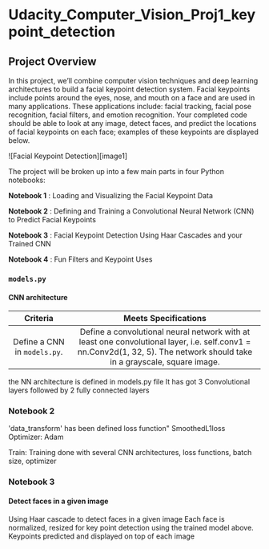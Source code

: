 # Udacity_Computer_Vision_Proj1_keypoint_detection

## Project Overview

In this project, we’ll combine computer vision techniques and deep learning architectures to build a facial keypoint detection system. Facial keypoints include points around the eyes, nose, and mouth on a face and are used in many applications. These applications include: facial tracking, facial pose recognition, facial filters, and emotion recognition. Your completed code should be able to look at any image, detect faces, and predict the locations of facial keypoints on each face; examples of these keypoints are displayed below.

![Facial Keypoint Detection][image1]

The project will be broken up into a few main parts in four Python notebooks:

__Notebook 1__ : Loading and Visualizing the Facial Keypoint Data

__Notebook 2__ : Defining and Training a Convolutional Neural Network (CNN) to Predict Facial Keypoints

__Notebook 3__ : Facial Keypoint Detection Using Haar Cascades and your Trained CNN

__Notebook 4__ : Fun Filters and Keypoint Uses

### `models.py`

#### CNN architecture
| Criteria       		|     Meets Specifications	        			            | 
|:---------------------:|:---------------------------------------------------------:| 
|  Define a CNN in `models.py`. |  Define a convolutional neural network with at least one convolutional layer, i.e. self.conv1 = nn.Conv2d(1, 32, 5). The network should take in a grayscale, square image. |

the NN architecture is defined in models.py file
It has got 3 Convolutional layers followed by 2 fully connected layers

### Notebook 2

'data_transform' has been defined
loss function" SmoothedL1loss
Optimizer: Adam 

Train:
Training done with several CNN architectures, loss functions, batch size, optimizer

### Notebook 3

#### Detect faces in a given image
Using Haar cascade to detect faces in a given image
Each face is normalized, resized for key point detection using the trained model above.
Keypoints predicted and displayed on top of each image

